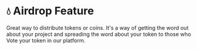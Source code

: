# 💧 Airdrop Feature

Great way to distribute tokens or coins. It's a way of getting the word out about your project and spreading the word about your token to those who Vote your token in our platform.

